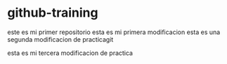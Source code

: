 # github-training
este es mi primer repositorio
esta es mi primera modificacion
esta es una segunda modificacion de practicagit

esta es mi tercera modificacion de practica
